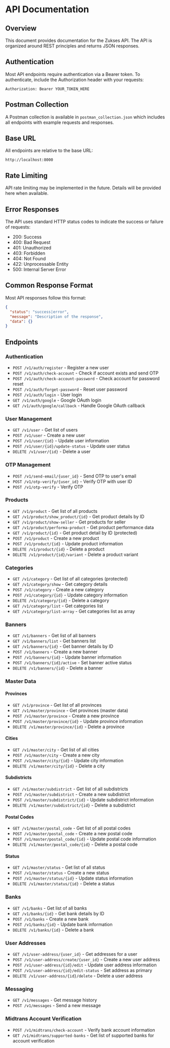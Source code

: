 # API Documentation

## Overview
This document provides documentation for the Zukses API. The API is organized around REST principles and returns JSON responses.

## Authentication
Most API endpoints require authentication via a Bearer token. To authenticate, include the Authorization header with your requests:

```
Authorization: Bearer YOUR_TOKEN_HERE
```

## Postman Collection
A Postman collection is available in `postman_collection.json` which includes all endpoints with example requests and responses.

## Base URL
All endpoints are relative to the base URL:
```
http://localhost:8000
```

## Rate Limiting
API rate limiting may be implemented in the future. Details will be provided here when available.

## Error Responses
The API uses standard HTTP status codes to indicate the success or failure of requests:

- 200: Success
- 400: Bad Request
- 401: Unauthorized
- 403: Forbidden
- 404: Not Found
- 422: Unprocessable Entity
- 500: Internal Server Error

## Common Response Format
Most API responses follow this format:

```json
{
  "status": "success|error",
  "message": "Description of the response",
  "data": {}
}
```

## Endpoints

### Authentication
- `POST /v1/auth/register` - Register a new user
- `POST /v1/auth/check-account` - Check if account exists and send OTP
- `POST /v1/auth/check-account-password` - Check account for password reset
- `POST /v1/auth/forget-password` - Reset user password
- `POST /v1/auth/login` - User login
- `GET /v1/auth/google` - Google OAuth login
- `GET /v1/auth/google/callback` - Handle Google OAuth callback

### User Management
- `GET /v1/user` - Get list of users
- `POST /v1/user` - Create a new user
- `POST /v1/user/{id}` - Update user information
- `POST /v1/user/{id}/update-status` - Update user status
- `DELETE /v1/user/{id}` - Delete a user

### OTP Management
- `POST /v1/send-email/{user_id}` - Send OTP to user's email
- `POST /v1/otp-verify/{user_id}` - Verify OTP with user ID
- `POST /v1/otp-verify` - Verify OTP

### Products
- `GET /v1/product` - Get list of all products
- `GET /v1/product/show_product/{id}` - Get product details by ID
- `GET /v1/product/show-seller` - Get products for seller
- `GET /v1/product/performa-product` - Get product performance data
- `GET /v1/product/{id}` - Get product detail by ID (protected)
- `POST /v1/product` - Create a new product
- `POST /v1/product/{id}` - Update product information
- `DELETE /v1/product/{id}` - Delete a product
- `DELETE /v1/product/{id}/variant` - Delete a product variant

### Categories
- `GET /v1/category` - Get list of all categories (protected)
- `GET /v1/category/show` - Get category details
- `POST /v1/category` - Create a new category
- `POST /v1/category/{id}` - Update category information
- `DELETE /v1/category/{id}` - Delete a category
- `GET /v1/category/list` - Get categories list
- `GET /v1/category/list-array` - Get categories list as array

### Banners
- `GET /v1/banners` - Get list of all banners
- `GET /v1/banners/list` - Get banners list
- `GET /v1/banners/{id}` - Get banner details by ID
- `POST /v1/banners` - Create a new banner
- `POST /v1/banners/{id}` - Update banner information
- `POST /v1/banners/{id}/active` - Set banner active status
- `DELETE /v1/banners/{id}` - Delete a banner

### Master Data
#### Provinces
- `GET /v1/province` - Get list of all provinces
- `GET /v1/master/province` - Get provinces (master data)
- `POST /v1/master/province` - Create a new province
- `POST /v1/master/province/{id}` - Update province information
- `DELETE /v1/master/province/{id}` - Delete a province

#### Cities
- `GET /v1/master/city` - Get list of all cities
- `POST /v1/master/city` - Create a new city
- `POST /v1/master/city/{id}` - Update city information
- `DELETE /v1/master/city/{id}` - Delete a city

#### Subdistricts
- `GET /v1/master/subdistrict` - Get list of all subdistricts
- `POST /v1/master/subdistrict` - Create a new subdistrict
- `POST /v1/master/subdistrict/{id}` - Update subdistrict information
- `DELETE /v1/master/subdistrict/{id}` - Delete a subdistrict

#### Postal Codes
- `GET /v1/master/postal_code` - Get list of all postal codes
- `POST /v1/master/postal_code` - Create a new postal code
- `POST /v1/master/postal_code/{id}` - Update postal code information
- `DELETE /v1/master/postal_code/{id}` - Delete a postal code

#### Status
- `GET /v1/master/status` - Get list of all status
- `POST /v1/master/status` - Create a new status
- `POST /v1/master/status/{id}` - Update status information
- `DELETE /v1/master/status/{id}` - Delete a status

### Banks
- `GET /v1/banks` - Get list of all banks
- `GET /v1/banks/{id}` - Get bank details by ID
- `POST /v1/banks` - Create a new bank
- `POST /v1/banks/{id}` - Update bank information
- `DELETE /v1/banks/{id}` - Delete a bank

### User Addresses
- `GET /v1/user-address/{user_id}` - Get addresses for a user
- `POST /v1/user-address/create/{user_id}` - Create a new user address
- `POST /v1/user-address/{id}/edit` - Update user address information
- `POST /v1/user-address/{id}/edit-status` - Set address as primary
- `DELETE /v1/user-address/{id}/delete` - Delete a user address

### Messaging
- `GET /v1/messages` - Get message history
- `POST /v1/messages` - Send a new message

### Midtrans Account Verification
- `POST /v1/midtrans/check-account` - Verify bank account information
- `GET /v1/midtrans/supported-banks` - Get list of supported banks for account verification